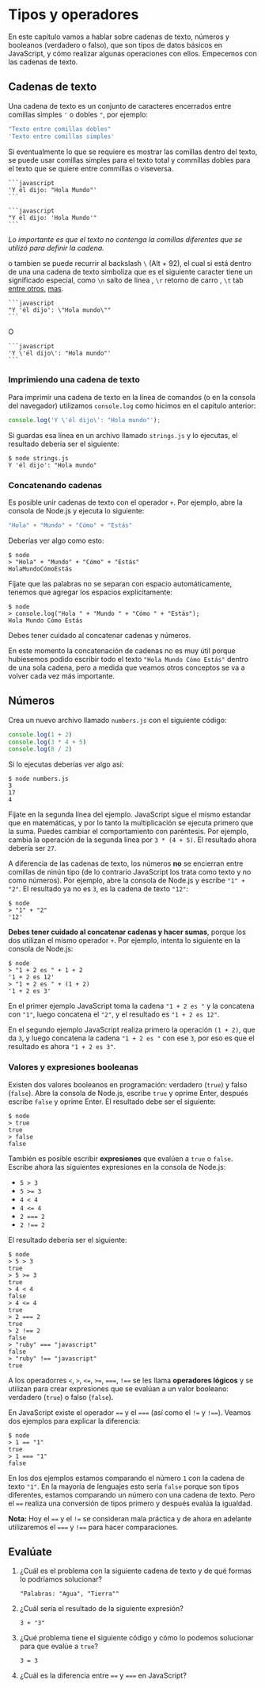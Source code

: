 # Tipos y operadores

En este capítulo vamos a hablar sobre cadenas de texto, números y booleanos \(verdadero o falso\), que son tipos de datos básicos en JavaScript, y cómo realizar algunas operaciones con ellos. Empecemos con las cadenas de texto.

## Cadenas de texto

Una cadena de texto es un conjunto de caracteres encerrados entre comillas simples `'` o dobles `"`, por ejemplo:

```javascript
"Texto entre comillas dobles"
'Texto entre comillas simples'
```

Si eventualmente lo que se requiere es mostrar las comillas dentro del texto, se puede usar comillas simples para el texto total y commillas dobles para el texto que se quiere entre commillas o viseversa.

    ```javascript
    'Y él dijo: "Hola Mundo"'
    ```

    ```javascript
    "Y él dijo: 'Hola Mundo'"
    ```

  _Lo importante es que el texto no contenga la comillas diferentes que se utilizó para definir la cadena._

 o tambien se puede recurrir al backslash `\` \(Alt + 92\), el cual si está dentro de una una cadena de texto simboliza que es el siguiente caracter tiene un significado especial, como `\n` salto de linea , `\r` retorno de carro , `\t` tab [entre otros](https://developer.mozilla.org/es/docs/Web/JavaScript/Guide/Regular_Expressions), [mas](https://www.gnu.org/software/emacs/manual/html_node/elisp/Basic-Char-Syntax.html).

    ```javascript
    "Y 'él dijo': \"Hola mundo\""
    ```

O

    ```javascript
    'Y \'él dijo\': "Hola mundo"'
    ```

### Imprimiendo una cadena de texto

Para imprimir una cadena de texto en la línea de comandos \(o en la consola del navegador\) utilizamos `console.log` como hicimos en el capítulo anterior:

```javascript
console.log('Y \'él dijo\': "Hola mundo"');
```

Si guardas esa línea en un archivo llamado `strings.js` y lo ejecutas, el resultado debería ser el siguiente:

```text
$ node strings.js
Y 'él dijo': "Hola mundo"
```

### Concatenando cadenas

Es posible unir cadenas de texto con el operador `+`. Por ejemplo, abre la consola de Node.js y ejecuta lo siguiente:

```javascript
"Hola" + "Mundo" + "Cómo" + "Estás"
```

Deberías ver algo como esto:

```text
$ node
> "Hola" + "Mundo" + "Cómo" + "Estás"
HolaMundoCómoEstás
```

Fíjate que las palabras no se separan con espacio automáticamente, tenemos que agregar los espacios explícitamente:

```text
$ node
> console.log("Hola " + "Mundo " + "Cómo " + "Estás");
Hola Mundo Cómo Estás
```

Debes tener cuidado al concatenar cadenas y números.

En este momento la concatenación de cadenas no es muy útil porque hubiesemos podido escribir todo el texto `"Hola Mundo Cómo Estás"` dentro de una sola cadena, pero a medida que veamos otros conceptos se va a volver cada vez más importante.

## Números

Crea un nuevo archivo llamado `numbers.js` con el siguiente código:

```javascript
console.log(1 + 2)
console.log(3 * 4 + 5)
console.log(8 / 2)
```

Si lo ejecutas deberías ver algo así:

```text
$ node numbers.js
3
17
4
```

Fíjate en la segunda línea del ejemplo. JavaScript sigue el mismo estandar que en matemáticas, y por lo tanto la multiplicación se ejecuta primero que la suma. Puedes cambiar el comportamiento con paréntesis. Por ejemplo, cambia la operación de la segunda línea por `3 * (4 + 5)`. El resultado ahora debería ser `27`.

A diferencia de las cadenas de texto, los números **no** se encierran entre comillas de ninún tipo \(de lo contrario JavaScript los trata como texto y no como números\). Por ejemplo, abre la consola de Node.js y escribe `"1" + "2"`. El resultado ya no es `3`, es la cadena de texto `"12"`:

```text
$ node
> "1" + "2"
'12'
```

**Debes tener cuidado al concatenar cadenas y hacer sumas**, porque los dos utilizan el mismo operador `+`. Por ejemplo, intenta lo siguiente en la consola de Node.js:

```text
$ node
> "1 + 2 es " + 1 + 2
'1 + 2 es 12'
> "1 + 2 es " + (1 + 2)
'1 + 2 es 3'
```

En el primer ejemplo JavaScript toma la cadena `"1 + 2 es "` y la concatena con `"1"`, luego concatena el `"2"`, y el resultado es `"1 + 2 es 12"`.

En el segundo ejemplo JavaScript realiza primero la operación `(1 + 2)`, que da `3`, y luego concatena la cadena `"1 + 2 es "` con ese `3`, por eso es que el resultado es ahora `"1 + 2 es 3"`.

### Valores y expresiones booleanas

Existen dos valores booleanos en programación: verdadero \(`true`\) y falso \(`false`\). Abre la consola de Node.js, escribe `true` y oprime Enter, después escribe `false` y oprime Enter. El resultado debe ser el siguiente:

```text
$ node
> true
true
> false
false
```

También es posible escribir **expresiones** que evalúen a `true` o `false`. Escribe ahora las siguientes expresiones en la consola de Node.js:

* `5 > 3`
* `5 >= 3`
* `4 < 4`
* `4 <= 4`
* `2 === 2`
* `2 !== 2`

El resultado debería ser el siguiente:

```text
$ node
> 5 > 3
true
> 5 >= 3
true
> 4 < 4
false
> 4 <= 4
true
> 2 === 2
true
> 2 !== 2
false
> "ruby" === "javascript"
false
> "ruby" !== "javascript"
true
```

A los operadorres `<`, `>`, `<=`, `>=`, `===`, `!==` se les llama **operadores lógicos** y se utilizan para crear expresiones que se evalúan a un valor booleano: verdadero \(`true`\) o falso \(`false`\).

En JavaScript existe el operador `==` y el `===` \(así como el `!=` y `!==`\). Veamos dos ejemplos para explicar la diferencia:

```text
$ node
> 1 == "1"
true
> 1 === "1"
false
```

En los dos ejemplos estamos comparando el número `1` con la cadena de texto `"1"`. En la mayoría de lenguajes esto sería `false` porque son tipos diferentes, estamos comparando un número con una cadena de texto. Pero el `==` realiza una conversión de tipos primero y después evalúa la igualdad.

**Nota:** Hoy el `==` y el `!=` se consideran mala práctica y de ahora en adelante utilizaremos el `===` y `!==` para hacer comparaciones.

## Evalúate

1. ¿Cuál es el problema con la siguiente cadena de texto y de qué formas lo podríamos solucionar?

   ```text
   "Palabras: "Agua", "Tierra""
   ```

2. ¿Cuál sería el resultado de la siguiente expresión?

   ```text
   3 + "3"
   ```

3. ¿Qué problema tiene el siguiente código y cómo lo podemos solucionar para que evalúe a `true`?

   ```text
   3 = 3
   ```

4. ¿Cuál es la diferencia entre `==` y `===` en JavaScript?
